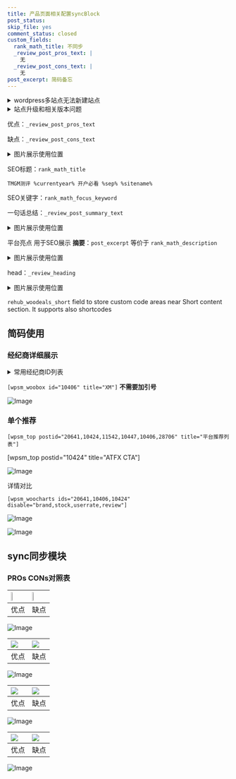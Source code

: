 ```yaml
---
title: 产品页面相关配置syncBlock
post_status: 
skip_file: yes
comment_status: closed
custom_fields:
  rank_math_title: 不同步
  _review_post_pros_text: |
    无
  _review_post_cons_text: |
    无
post_excerpt: 简码备忘
---
```

<details><summary>wordpress多站点无法新建站点</summary>

<li>和报错需要清理cookies一样的原因</li>
<li>wp-config.php里面<code>define( 'SUBDOMAIN_INSTALL', false );//子域名安装</code></li>
<li>新建子站点是用<code>define( 'SUBDOMAIN_INSTALL', true);//子域名安装</code> 完成以后，改成<code>false</code></li>
</details>

<details><summary>站点升级和相关版本问题</summary>

<p>wordpress：5.9.9
woocommerce：7.5.1
出现问题的地方：主题选项里面>><strong>Product layout >>compact style</strong></p>
<p>如何出现没有用过的字段 导致无法保存。先导出配置 然后进行修改，后面再次恢复即可。</p>
<p>出现部分字段无法显示时，需要返回默认布局后，对产品进行保存就好了。</p>
<p></p>
</details>

优点：`_review_post_pros_text`

缺点：`_review_post_cons_text`

<details><summary>图片展示使用位置</summary>

<img src="https://prod-files-secure.s3.us-west-2.amazonaws.com/39ed1227-6d7d-4570-be36-9ccd4a2c4241/f51d3d83-55d4-4bdf-9604-f37ec77ab556/Untitled.png?X-Amz-Algorithm=AWS4-HMAC-SHA256&X-Amz-Content-Sha256=UNSIGNED-PAYLOAD&X-Amz-Credential=ASIAZI2LB4665W5NAE7L%2F20250220%2Fus-west-2%2Fs3%2Faws4_request&X-Amz-Date=20250220T225518Z&X-Amz-Expires=3600&X-Amz-Security-Token=IQoJb3JpZ2luX2VjEJz%2F%2F%2F%2F%2F%2F%2F%2F%2F%2FwEaCXVzLXdlc3QtMiJHMEUCIQCRX2jNSV0y4Go1GA1sCRlxPiPsAclRzUHyBNwuqh1gEgIgb6JXDH36hudG9TjnJ4%2FDsziFuMDx5HKc8iHG%2BUqDrPQqiAQIxf%2F%2F%2F%2F%2F%2F%2F%2F%2F%2FARAAGgw2Mzc0MjMxODM4MDUiDOwOTV14qgpTDSwgYCrcAxPNnfSywXZ26%2B%2B9gNnlxJxgosHdnfNVfu2fXoKxCvN0%2Fs%2Bes%2BhIOh39KZKTPAaE0i6CLJsSHDcTVh8je%2F7mxsS%2F1e4KQKlmnnbU0FikwRxv5Lu%2FwWVALyWt52CDObz%2F1silHNCJBPX3LOwozdJ3Zr%2Buz7uxvbo3cRTf%2FN0QqlWtjtVfuvCDeaFt8oz9gyuH3DRk2cw1%2BVYI4RwfDE7eVi1WUVInX9qS6e77bUq0pkLeT7lO9nqmuWL8USTEGTuZjEgFYyfSj89kTq%2BGdJMBgwZkKTFl82M%2B0mACFAECd2CA3%2BLBtUSTq1bNObJ5dTS%2FJCSOVcMZXUSyJs7ZnlwQp11m5K1Fgu5KSILZ3YCuS25VkZd8KCBj7Bi5c5tVgS1dggmke5XYb8S95PTNbYZxys3Coh0ks9f14kNSkOs6occ%2FWaoNrAVQGI4oWJulMbFTC0tJz%2BO7K3QVWLvwZI05wyp9kOfrjMkCwnquLBRAi5CbaDCJoyK90aQWEQeWnvIsmIcje5utzs0updmUg%2F%2BCygQ2SfsYGhr1St1HKU9DDCYKC7rATgCHRDeDDrk2piqSicRFAjPkbO6mttEXtCf80wGmBXtCqGctMvoUstEvkmyPy8r5cEg%2BsJ5yzlpFMN6L3r0GOqUBuRcMkhiu0q%2FxBI4Nk5fVs0gPM3Lu3MrKtEVZn1lqq4incwJ7WebhoQSAsgEZ96NDnFtPUN8PEzz%2FwauoVL2uxi%2Bqg0NG6UqP8L2ud1%2Fp2gUsiGrZvsVI7zHxTzqmCu3WFtEFLUYD5zvqxlmhGJg3%2BhUFXtS%2BfYuo3M8iK46CFs%2BDPL6lJmhl%2Fp0ZPpmFvNY2sQLsvkfg0bUyBimswNTdC7KQCB%2BZ&X-Amz-Signature=47e2851d3502afb2d068578d8e4f637e215820d17c2a505957efe14c0ca7c55e&X-Amz-SignedHeaders=host&x-id=GetObject" alt="Image">
</details>

SEO标题：`rank_math_title`

`TMGM测评 %currentyear% 开户必看 %sep% %sitename%`

SEO关键字：`rank_math_focus_keyword`

一句话总结：`_review_post_summary_text`

<details><summary>图片展示使用位置</summary>

<img src="https://prod-files-secure.s3.us-west-2.amazonaws.com/39ed1227-6d7d-4570-be36-9ccd4a2c4241/4b96a922-296c-4f4e-8630-d1c870cbce01/Untitled.png?X-Amz-Algorithm=AWS4-HMAC-SHA256&X-Amz-Content-Sha256=UNSIGNED-PAYLOAD&X-Amz-Credential=ASIAZI2LB46635H3F6H2%2F20250220%2Fus-west-2%2Fs3%2Faws4_request&X-Amz-Date=20250220T225518Z&X-Amz-Expires=3600&X-Amz-Security-Token=IQoJb3JpZ2luX2VjEJz%2F%2F%2F%2F%2F%2F%2F%2F%2F%2FwEaCXVzLXdlc3QtMiJIMEYCIQC4cnnU%2BR%2BsLB%2FsjncwQiZ%2FIjh%2B%2Bplo%2FaHTOGGBFkPKVQIhALzhyVpPNGz1zWJh0Crn1n%2FtaEa1NkSM71QJB2RXs156KogECMX%2F%2F%2F%2F%2F%2F%2F%2F%2F%2FwEQABoMNjM3NDIzMTgzODA1Igw9%2FplZFPIm6QV81igq3AO3en%2FjsWYQgzxiSNSQOLfRmm0oDY0m15oB%2FuMAeN190stnJ%2F8c5vsrL3452X5aO8VIDw5%2BidKR8T824%2FYzi1lt7uYZxmoqsuZhVQy3h2mhcuGWmXuCjGwEDPg%2Bt68k0sqEKwrRLfOMPxowNN4Xv8UeiF2WnoagzWzT4FBFO1xxxksLoNOwup0EQ92I0h5N8ShllVTcoq44h7N5IbLuvOfUYKqQB6eAJhBbicL6a5Ia4pWNpDMaDiOpQYu7C5%2BTVhdeuOnjLHNcG7FTWSaBL0VP6y7APgQzdNdlOnFM8r25UtJnkB1IpV8rJvRrb8XecEhmnvX65GEEDkMLjlZvwYOrk3apyYeHKVt3zn3bdYms67IvRdGiQDSKTzVdEesMPcF7FkYcFZXCCFl%2FWfJ8Lx95j0Bd7qKbicVqoNs9PdJWiq1FRZd6YuDDMIEWOvGFrv8HFIxBrEjXqjh2bkqqMldyCtpoL2GkZl3WdE0l7ugWCosktkmS9brLk0630ceDiWkD3PB5k3eVoJlcrz2Hqg35H8ljTCTaR%2BnUUknMjES8CwAwF1oBrq6%2BFhiFQU9KWNsOYaQcRif8A6%2FwMS60Vv%2BZTCbw8Opsn6kvr6lrcBRvpfM0I7iWp8LIl8f2XjC2i969BjqkAXBJXiQ7yzWYozd5kUUh6b3TvT6EEi7cAOUw%2BWN5kSIxVnQqLKXFlJud1bxcQTPjt%2BDD7s7LsjjZDsRgyL1VWQbP0ONvpgSG%2BwE%2FvH0otiyAGNPncqcGyRU8RemD%2Bvq1tUg3SqEJ53fLbjwXNNSYKvf9NrJrzUtyYUH%2BW2AInKp3ldpAs45hlJgF%2BCKF07nOCz3tNC27kpVqAU0ZqNJaZfcyZd4c&X-Amz-Signature=7b8d2acef0e4b84475e00d49d4d332075ba2aa7c417ba623083ffe90f1892269&X-Amz-SignedHeaders=host&x-id=GetObject" alt="Image">
</details>

平台亮点 用于SEO展示 **摘要**：`post_excerpt`  等价于 `rank_math_description`

<details><summary>图片展示使用位置</summary>

<img src="https://prod-files-secure.s3.us-west-2.amazonaws.com/39ed1227-6d7d-4570-be36-9ccd4a2c4241/1ee11f63-b60a-4dfe-a7a7-d58ff23b5d88/Untitled.png?X-Amz-Algorithm=AWS4-HMAC-SHA256&X-Amz-Content-Sha256=UNSIGNED-PAYLOAD&X-Amz-Credential=ASIAZI2LB466S3CQ7WWH%2F20250220%2Fus-west-2%2Fs3%2Faws4_request&X-Amz-Date=20250220T225518Z&X-Amz-Expires=3600&X-Amz-Security-Token=IQoJb3JpZ2luX2VjEJz%2F%2F%2F%2F%2F%2F%2F%2F%2F%2FwEaCXVzLXdlc3QtMiJIMEYCIQDAzI%2F2DZGDKSDyqiuhZyOXgZP2lVuLdqFr28mvG9OcGQIhAJ8C8qQwYk9IlLGa8gNDmCuxNLEALyIq9ZeLP5qpoXp1KogECMX%2F%2F%2F%2F%2F%2F%2F%2F%2F%2FwEQABoMNjM3NDIzMTgzODA1IgxZ85UrZd7iZB0%2FoDUq3APXgtZ9RmPCfQAgOr%2FGSBmzJnqE7Shqs1sXx3fCMT%2BCGcM4YsRWmoZ8%2F7zLOD%2FieBnipABHMxokLbElGiwwzonfikaRyWHqBS7Tatn71Axg%2FPwJiegWLLpapptevsovAU5IgjkjW5WCcFMoTjsoIfAwznOawQ%2BAeinAxPif4O80cSjVcNU2uccvCXNmWXHmAQrXXh3JGOf4MMjMy9xs18cmdPHqZqPwgU%2Bj7%2FHtCBlQRDxNwVCTl5W55N%2BItzBvrQXG6Hxb8tqCSgh7KWvwmNv0jnqKFzPwhcourcIfnhMSSRmgTBFseSzbRpX%2BrAwkfWb5%2FXU0iWEHw19Yn%2BmYJ5I0981bEF%2BOOadzL7JdDNLF2LKyloSjo4dXLcSvLk88qGRcW1ssl9Vestj%2Booq22SVj207DrjM4av45XoAaZAwGWpWw1okCsq%2BmBnOTtmqvPZLsvWu1kde1D7TcIV8gcDhMD6yYVPVtGjVXpEzT9SwG9STCxMXcS%2Buqm5ITdKElPchc4w350PSxb49XeLkg0nKhgfRClYMI6YzBUOmMYorwNOQYdN7PKMLTJE60gIK9R0bm09cxrrRFuz5%2BnjP5PrfIKuj75hZHjKC8OvjUxwpXE2b6X4PsQXiZqzjKkzCni969BjqkAbxKFNKOlVwhNYT4VGnxEsZJgW%2FyvyFEYPdIt30PEtA1PEZ%2FtifpKwvuZGbkA%2FUgtMURK2wjWxOj802p8ODwgZpvi4Q69bfghtaWLUw%2FkMhBK1y7siNAWsrl9dGNWsyybrFQDvTNUp6yVzVOWfMZLd461mqiXI6kAduP2phICSu5qrpMHaGayzTvQC6fe78fOPW3ne7kQB%2BCyQTysiQlCjqK7nah&X-Amz-Signature=dc279130190a1ad0fce3c629be2211859721bfcaf291eb45c146218795d0d51d&X-Amz-SignedHeaders=host&x-id=GetObject" alt="Image">
<img src="https://prod-files-secure.s3.us-west-2.amazonaws.com/39ed1227-6d7d-4570-be36-9ccd4a2c4241/ad4118b5-78d8-4fbe-801e-3b29b5d99c01/Untitled.png?X-Amz-Algorithm=AWS4-HMAC-SHA256&X-Amz-Content-Sha256=UNSIGNED-PAYLOAD&X-Amz-Credential=ASIAZI2LB466S3CQ7WWH%2F20250220%2Fus-west-2%2Fs3%2Faws4_request&X-Amz-Date=20250220T225518Z&X-Amz-Expires=3600&X-Amz-Security-Token=IQoJb3JpZ2luX2VjEJz%2F%2F%2F%2F%2F%2F%2F%2F%2F%2FwEaCXVzLXdlc3QtMiJIMEYCIQDAzI%2F2DZGDKSDyqiuhZyOXgZP2lVuLdqFr28mvG9OcGQIhAJ8C8qQwYk9IlLGa8gNDmCuxNLEALyIq9ZeLP5qpoXp1KogECMX%2F%2F%2F%2F%2F%2F%2F%2F%2F%2FwEQABoMNjM3NDIzMTgzODA1IgxZ85UrZd7iZB0%2FoDUq3APXgtZ9RmPCfQAgOr%2FGSBmzJnqE7Shqs1sXx3fCMT%2BCGcM4YsRWmoZ8%2F7zLOD%2FieBnipABHMxokLbElGiwwzonfikaRyWHqBS7Tatn71Axg%2FPwJiegWLLpapptevsovAU5IgjkjW5WCcFMoTjsoIfAwznOawQ%2BAeinAxPif4O80cSjVcNU2uccvCXNmWXHmAQrXXh3JGOf4MMjMy9xs18cmdPHqZqPwgU%2Bj7%2FHtCBlQRDxNwVCTl5W55N%2BItzBvrQXG6Hxb8tqCSgh7KWvwmNv0jnqKFzPwhcourcIfnhMSSRmgTBFseSzbRpX%2BrAwkfWb5%2FXU0iWEHw19Yn%2BmYJ5I0981bEF%2BOOadzL7JdDNLF2LKyloSjo4dXLcSvLk88qGRcW1ssl9Vestj%2Booq22SVj207DrjM4av45XoAaZAwGWpWw1okCsq%2BmBnOTtmqvPZLsvWu1kde1D7TcIV8gcDhMD6yYVPVtGjVXpEzT9SwG9STCxMXcS%2Buqm5ITdKElPchc4w350PSxb49XeLkg0nKhgfRClYMI6YzBUOmMYorwNOQYdN7PKMLTJE60gIK9R0bm09cxrrRFuz5%2BnjP5PrfIKuj75hZHjKC8OvjUxwpXE2b6X4PsQXiZqzjKkzCni969BjqkAbxKFNKOlVwhNYT4VGnxEsZJgW%2FyvyFEYPdIt30PEtA1PEZ%2FtifpKwvuZGbkA%2FUgtMURK2wjWxOj802p8ODwgZpvi4Q69bfghtaWLUw%2FkMhBK1y7siNAWsrl9dGNWsyybrFQDvTNUp6yVzVOWfMZLd461mqiXI6kAduP2phICSu5qrpMHaGayzTvQC6fe78fOPW3ne7kQB%2BCyQTysiQlCjqK7nah&X-Amz-Signature=83311080bf3ec51d4fa0513291d7f5059fe2f1ec1fe683c33c40ea32d068d59e&X-Amz-SignedHeaders=host&x-id=GetObject" alt="Image">
<img src="https://prod-files-secure.s3.us-west-2.amazonaws.com/39ed1227-6d7d-4570-be36-9ccd4a2c4241/a38cf7c9-a79c-4b64-9e94-13589fe0758b/Untitled.png?X-Amz-Algorithm=AWS4-HMAC-SHA256&X-Amz-Content-Sha256=UNSIGNED-PAYLOAD&X-Amz-Credential=ASIAZI2LB466S3CQ7WWH%2F20250220%2Fus-west-2%2Fs3%2Faws4_request&X-Amz-Date=20250220T225518Z&X-Amz-Expires=3600&X-Amz-Security-Token=IQoJb3JpZ2luX2VjEJz%2F%2F%2F%2F%2F%2F%2F%2F%2F%2FwEaCXVzLXdlc3QtMiJIMEYCIQDAzI%2F2DZGDKSDyqiuhZyOXgZP2lVuLdqFr28mvG9OcGQIhAJ8C8qQwYk9IlLGa8gNDmCuxNLEALyIq9ZeLP5qpoXp1KogECMX%2F%2F%2F%2F%2F%2F%2F%2F%2F%2FwEQABoMNjM3NDIzMTgzODA1IgxZ85UrZd7iZB0%2FoDUq3APXgtZ9RmPCfQAgOr%2FGSBmzJnqE7Shqs1sXx3fCMT%2BCGcM4YsRWmoZ8%2F7zLOD%2FieBnipABHMxokLbElGiwwzonfikaRyWHqBS7Tatn71Axg%2FPwJiegWLLpapptevsovAU5IgjkjW5WCcFMoTjsoIfAwznOawQ%2BAeinAxPif4O80cSjVcNU2uccvCXNmWXHmAQrXXh3JGOf4MMjMy9xs18cmdPHqZqPwgU%2Bj7%2FHtCBlQRDxNwVCTl5W55N%2BItzBvrQXG6Hxb8tqCSgh7KWvwmNv0jnqKFzPwhcourcIfnhMSSRmgTBFseSzbRpX%2BrAwkfWb5%2FXU0iWEHw19Yn%2BmYJ5I0981bEF%2BOOadzL7JdDNLF2LKyloSjo4dXLcSvLk88qGRcW1ssl9Vestj%2Booq22SVj207DrjM4av45XoAaZAwGWpWw1okCsq%2BmBnOTtmqvPZLsvWu1kde1D7TcIV8gcDhMD6yYVPVtGjVXpEzT9SwG9STCxMXcS%2Buqm5ITdKElPchc4w350PSxb49XeLkg0nKhgfRClYMI6YzBUOmMYorwNOQYdN7PKMLTJE60gIK9R0bm09cxrrRFuz5%2BnjP5PrfIKuj75hZHjKC8OvjUxwpXE2b6X4PsQXiZqzjKkzCni969BjqkAbxKFNKOlVwhNYT4VGnxEsZJgW%2FyvyFEYPdIt30PEtA1PEZ%2FtifpKwvuZGbkA%2FUgtMURK2wjWxOj802p8ODwgZpvi4Q69bfghtaWLUw%2FkMhBK1y7siNAWsrl9dGNWsyybrFQDvTNUp6yVzVOWfMZLd461mqiXI6kAduP2phICSu5qrpMHaGayzTvQC6fe78fOPW3ne7kQB%2BCyQTysiQlCjqK7nah&X-Amz-Signature=ffe47bc679e9df8d409b7ff0f05f35e29e2d70c62ae351aac184bdeaa7db766b&X-Amz-SignedHeaders=host&x-id=GetObject" alt="Image">
<img src="https://prod-files-secure.s3.us-west-2.amazonaws.com/39ed1227-6d7d-4570-be36-9ccd4a2c4241/7da6fc1e-d2ac-42ae-8c75-cb5749aa18f6/Untitled.png?X-Amz-Algorithm=AWS4-HMAC-SHA256&X-Amz-Content-Sha256=UNSIGNED-PAYLOAD&X-Amz-Credential=ASIAZI2LB466S3CQ7WWH%2F20250220%2Fus-west-2%2Fs3%2Faws4_request&X-Amz-Date=20250220T225518Z&X-Amz-Expires=3600&X-Amz-Security-Token=IQoJb3JpZ2luX2VjEJz%2F%2F%2F%2F%2F%2F%2F%2F%2F%2FwEaCXVzLXdlc3QtMiJIMEYCIQDAzI%2F2DZGDKSDyqiuhZyOXgZP2lVuLdqFr28mvG9OcGQIhAJ8C8qQwYk9IlLGa8gNDmCuxNLEALyIq9ZeLP5qpoXp1KogECMX%2F%2F%2F%2F%2F%2F%2F%2F%2F%2FwEQABoMNjM3NDIzMTgzODA1IgxZ85UrZd7iZB0%2FoDUq3APXgtZ9RmPCfQAgOr%2FGSBmzJnqE7Shqs1sXx3fCMT%2BCGcM4YsRWmoZ8%2F7zLOD%2FieBnipABHMxokLbElGiwwzonfikaRyWHqBS7Tatn71Axg%2FPwJiegWLLpapptevsovAU5IgjkjW5WCcFMoTjsoIfAwznOawQ%2BAeinAxPif4O80cSjVcNU2uccvCXNmWXHmAQrXXh3JGOf4MMjMy9xs18cmdPHqZqPwgU%2Bj7%2FHtCBlQRDxNwVCTl5W55N%2BItzBvrQXG6Hxb8tqCSgh7KWvwmNv0jnqKFzPwhcourcIfnhMSSRmgTBFseSzbRpX%2BrAwkfWb5%2FXU0iWEHw19Yn%2BmYJ5I0981bEF%2BOOadzL7JdDNLF2LKyloSjo4dXLcSvLk88qGRcW1ssl9Vestj%2Booq22SVj207DrjM4av45XoAaZAwGWpWw1okCsq%2BmBnOTtmqvPZLsvWu1kde1D7TcIV8gcDhMD6yYVPVtGjVXpEzT9SwG9STCxMXcS%2Buqm5ITdKElPchc4w350PSxb49XeLkg0nKhgfRClYMI6YzBUOmMYorwNOQYdN7PKMLTJE60gIK9R0bm09cxrrRFuz5%2BnjP5PrfIKuj75hZHjKC8OvjUxwpXE2b6X4PsQXiZqzjKkzCni969BjqkAbxKFNKOlVwhNYT4VGnxEsZJgW%2FyvyFEYPdIt30PEtA1PEZ%2FtifpKwvuZGbkA%2FUgtMURK2wjWxOj802p8ODwgZpvi4Q69bfghtaWLUw%2FkMhBK1y7siNAWsrl9dGNWsyybrFQDvTNUp6yVzVOWfMZLd461mqiXI6kAduP2phICSu5qrpMHaGayzTvQC6fe78fOPW3ne7kQB%2BCyQTysiQlCjqK7nah&X-Amz-Signature=9f62955989b1447e595dc60c983c846c8bbdeff91841ef44fe499ec8209e9167&X-Amz-SignedHeaders=host&x-id=GetObject" alt="Image">
<img src="https://prod-files-secure.s3.us-west-2.amazonaws.com/39ed1227-6d7d-4570-be36-9ccd4a2c4241/7e97f40a-eaee-47f5-b2f9-475f96808fa7/Untitled.png?X-Amz-Algorithm=AWS4-HMAC-SHA256&X-Amz-Content-Sha256=UNSIGNED-PAYLOAD&X-Amz-Credential=ASIAZI2LB466S3CQ7WWH%2F20250220%2Fus-west-2%2Fs3%2Faws4_request&X-Amz-Date=20250220T225518Z&X-Amz-Expires=3600&X-Amz-Security-Token=IQoJb3JpZ2luX2VjEJz%2F%2F%2F%2F%2F%2F%2F%2F%2F%2FwEaCXVzLXdlc3QtMiJIMEYCIQDAzI%2F2DZGDKSDyqiuhZyOXgZP2lVuLdqFr28mvG9OcGQIhAJ8C8qQwYk9IlLGa8gNDmCuxNLEALyIq9ZeLP5qpoXp1KogECMX%2F%2F%2F%2F%2F%2F%2F%2F%2F%2FwEQABoMNjM3NDIzMTgzODA1IgxZ85UrZd7iZB0%2FoDUq3APXgtZ9RmPCfQAgOr%2FGSBmzJnqE7Shqs1sXx3fCMT%2BCGcM4YsRWmoZ8%2F7zLOD%2FieBnipABHMxokLbElGiwwzonfikaRyWHqBS7Tatn71Axg%2FPwJiegWLLpapptevsovAU5IgjkjW5WCcFMoTjsoIfAwznOawQ%2BAeinAxPif4O80cSjVcNU2uccvCXNmWXHmAQrXXh3JGOf4MMjMy9xs18cmdPHqZqPwgU%2Bj7%2FHtCBlQRDxNwVCTl5W55N%2BItzBvrQXG6Hxb8tqCSgh7KWvwmNv0jnqKFzPwhcourcIfnhMSSRmgTBFseSzbRpX%2BrAwkfWb5%2FXU0iWEHw19Yn%2BmYJ5I0981bEF%2BOOadzL7JdDNLF2LKyloSjo4dXLcSvLk88qGRcW1ssl9Vestj%2Booq22SVj207DrjM4av45XoAaZAwGWpWw1okCsq%2BmBnOTtmqvPZLsvWu1kde1D7TcIV8gcDhMD6yYVPVtGjVXpEzT9SwG9STCxMXcS%2Buqm5ITdKElPchc4w350PSxb49XeLkg0nKhgfRClYMI6YzBUOmMYorwNOQYdN7PKMLTJE60gIK9R0bm09cxrrRFuz5%2BnjP5PrfIKuj75hZHjKC8OvjUxwpXE2b6X4PsQXiZqzjKkzCni969BjqkAbxKFNKOlVwhNYT4VGnxEsZJgW%2FyvyFEYPdIt30PEtA1PEZ%2FtifpKwvuZGbkA%2FUgtMURK2wjWxOj802p8ODwgZpvi4Q69bfghtaWLUw%2FkMhBK1y7siNAWsrl9dGNWsyybrFQDvTNUp6yVzVOWfMZLd461mqiXI6kAduP2phICSu5qrpMHaGayzTvQC6fe78fOPW3ne7kQB%2BCyQTysiQlCjqK7nah&X-Amz-Signature=bf0ca1eedba75f74afbc4145c9748bec2828599a3f8646336d7107fc99396b66&X-Amz-SignedHeaders=host&x-id=GetObject" alt="Image">
</details>

head：`_review_heading`

<details><summary>图片展示使用位置</summary>

<img src="https://prod-files-secure.s3.us-west-2.amazonaws.com/39ed1227-6d7d-4570-be36-9ccd4a2c4241/3a4650ad-9887-415c-889a-edd51fa54f27/Untitled.png?X-Amz-Algorithm=AWS4-HMAC-SHA256&X-Amz-Content-Sha256=UNSIGNED-PAYLOAD&X-Amz-Credential=ASIAZI2LB466T2Z6OY46%2F20250220%2Fus-west-2%2Fs3%2Faws4_request&X-Amz-Date=20250220T225519Z&X-Amz-Expires=3600&X-Amz-Security-Token=IQoJb3JpZ2luX2VjEJz%2F%2F%2F%2F%2F%2F%2F%2F%2F%2FwEaCXVzLXdlc3QtMiJIMEYCIQCFQdD51MXXCg1xPMRhWXTMJICRGOVE8deskX%2FGsh%2F%2BtgIhAOrYDskel2yKAAsEmGFKrN%2FStTuoWXo7v5IfOgkhUrzBKogECMX%2F%2F%2F%2F%2F%2F%2F%2F%2F%2FwEQABoMNjM3NDIzMTgzODA1IgzOD9UTXQ7bgTeafAIq3ANSle1yJvumpcgLTLr1Dz%2FcqSR%2BUFpVqYXZQAYfrOeAt845JeFSTvzkfdJCqqB%2BCHqzWeuFmPIHCZHWqb5AiWgHflFTTKTwUd8egNC6rXdOGo%2BsV%2BVflca2ZMi7nc0RM0YUpdk5GwqPEpzBB%2FulGkCchjH2IVbD4F4mfosxNN2b5i%2BGIa90HOwH7Ic2Z5m%2FbwXyYyphrmlCgxglB1k%2BI9QxmdtNTa1alio5esgm21IZNkheJHFss77UxUKJcDXLh3W%2Fn0Q3o2Gh5kGzt6UjmqLcNDhz3qkw%2BkS3u1%2Bw2Jl8ligWXp0syx7DfFEZu0oUzLyZw%2Bn4K0UBz9GZbJFPjwESP7xjSIwwVo6jIX%2Bc7KxoCOkDDd0LiHGgs3Bi6lWAvEcHhuz8axK%2BFJ1rZluL%2F4sLygjnfrnTHIxaCsBO5ygGBDYpf%2FnMdV0C1oDBZxj4L9q1XrpSkGu0d5a8nW5xYBjbnOP7EHGGjznKubd3In%2F%2BXlDqW%2Fzw1MN10WtUrFBWZBo%2F%2FH%2BIY3ARkrqYgtowVQaVUjGLB%2FwjTUQNa3EGuxWnb2tomu4FIaZnx3VHlQ1BYsFolrOqn5UcovX13NiBG51%2B1CHc8vhzEGhzkrcnm%2FcV7ikazE8XVYg%2FFwQuVTD1jN69BjqkAexVUST7iw1EnxzskS%2FS2mBpcMtxyrFz899I3b0TeqUVCanbGwNFs3%2Ft0AP%2FVjpm1wgeNHaJnqX5fjO1DURLaV17aKSXgWlp1oi4iMTNgjBDpGRo%2BqFC9ky2eOWAQY6SfDtrqtPM5G0BxdMzYKA7Rc4tYgxyK7wymJa5nW2Azn%2BJdf953Upafmqa51k80GqShxbBuvwDXrbf%2FheXgBio0AcUmzzr&X-Amz-Signature=8f0298360adc69cffd818d428b4724756a622ebd4f0b883bf2dc58b0d39c2955&X-Amz-SignedHeaders=host&x-id=GetObject" alt="Image">
</details>

`rehub_woodeals_short`	field to store custom code areas near Short content section. It supports also shortcodes



## 简码使用

### 经纪商详细展示

<details><summary>常用经纪商ID列表</summary>

<pre><code class="php">嘉盛 ===> 20641  [wpsm_woobox id="20641" title="嘉盛"]
易信easymarkets ===> 11542  [wpsm_woobox id="11542" title="易信easymarkets"]
ATFX外汇 ===> 10424  [wpsm_woobox id="10424" title="ATFX"]
XM ===> 10406  [wpsm_woobox id="10406" title="XM"]
TMGM ===> 29622  [wpsm_woobox id="29622" title="TMGM"]
HYCM ===> 10447  [wpsm_woobox id="10447" title="HYCM"]
fpmarkets澳福外汇 ===> 20639  [wpsm_woobox id="20639" title="fpmarkets澳福外汇"]</code></pre>
</details>

`[wpsm_woobox id="10406" title="XM"]` **不需要加引号**

![Image](https://prod-files-secure.s3.us-west-2.amazonaws.com/39ed1227-6d7d-4570-be36-9ccd4a2c4241/4f898f9d-0fa7-4e43-acd3-ac6bc7be575a/Untitled.png?X-Amz-Algorithm=AWS4-HMAC-SHA256&X-Amz-Content-Sha256=UNSIGNED-PAYLOAD&X-Amz-Credential=ASIAZI2LB466WQLJG2VM%2F20250220%2Fus-west-2%2Fs3%2Faws4_request&X-Amz-Date=20250220T225516Z&X-Amz-Expires=3600&X-Amz-Security-Token=IQoJb3JpZ2luX2VjEJz%2F%2F%2F%2F%2F%2F%2F%2F%2F%2FwEaCXVzLXdlc3QtMiJIMEYCIQC0lDB9UeAeqYoKhQ87TyTcMWEjAShGpJ9OucY%2FAk1n%2BgIhAN9tdP4EYX7ehwTAgreemzcm5LH0w%2FgoyME%2BEFBjw8SIKogECMX%2F%2F%2F%2F%2F%2F%2F%2F%2F%2FwEQABoMNjM3NDIzMTgzODA1Igy%2FTzqw%2FgfWIMr2lawq3AMJo7fiJh0ZqT551kvFeozdXCq8sBsqkXt60cZkEyKG7QUYY9wsJ%2F3yiWJkFPJYyuLeJaKwXQlReEQQJgOmKprm%2FNcsfhEiNtjpcdhSoLpalZZkcMrbInVgb%2FNSzGg2Pl%2B2Xm8zjODC0xkvHFF9hYXSYNM1fTSz%2FnC1MtU%2FifhVQOLAjcCyY%2F1NcNTLxT4Jvkru2xbY1mTQmWin8S6Eu%2BItb3WBzpzZjd5nlV0LFxzqF32a%2B1Y6DDlZUEtpxyTMDyhcdKTbGLUkPWHM3C4wVm%2FQlBMhp%2B7s6A1jHqKM0owV64pAn93M2IQgrU%2BSrR%2Bba0gewOF6dlWBYMlZpETS5ACaiDttwROXVKOBJE6jmL43jS4jlYLq2MB7xhJ5prkTMi4%2BhHfnGRD9obNYHP6WEAphzFM2RsPn69dd31t4QWkLeBPjWRyjgXsQrWYLVKTfhFF91NAqbh9DCoVOpJrmdVIXZSRv2q2dS%2BfNJnx5dtPTzKUercmEteD6jeJ52Nzvm3Kiv7WJcsPN4aZ5%2B7yt6oPiTyF2N6nkdIxB4xcCBWz4u8bwuSA0QsiiGxTBHo1SlqyHsKv%2FpoBNwcSUw%2BjJOFY%2Fq8PXc7uKBW3kJLsLYIOC%2BGGHoBFlpk3%2FJoIRujDWi969BjqkATPYktP%2Fgdwfn7T3jjDAzP8fXPv9RJ%2BZmWaqewCSNWCrNAOnOCraWfJdbg3IvtoQRu6xsj81YWZY3oQ6tejL%2BIAEKwRjUMDyCxS1vj7tAA%2FKuBgF9BNSpTBpq2CqzMU3QzU8eugAIPEPB7OTzztdxDj0qvIRd%2Fp3gzl4GlDUN5mHtYmUvb1TXjEv60ZWHfNccjewiuzJToFI7cxr56IYsWrwcmea&X-Amz-Signature=683c90bbbcb217f3d4efada82f3c2400c3e6d456d252f1cf489083de52e3fbd9&X-Amz-SignedHeaders=host&x-id=GetObject)

### 单个推荐
`[wpsm_top postid="20641,10424,11542,10447,10406,28706" title="平台推荐列表"]`

[wpsm_top postid="10424" title="ATFX CTA"]

![Image](https://prod-files-secure.s3.us-west-2.amazonaws.com/39ed1227-6d7d-4570-be36-9ccd4a2c4241/5ac620dc-51a8-48b6-b55d-91f47299193c/Untitled.png?X-Amz-Algorithm=AWS4-HMAC-SHA256&X-Amz-Content-Sha256=UNSIGNED-PAYLOAD&X-Amz-Credential=ASIAZI2LB466WQLJG2VM%2F20250220%2Fus-west-2%2Fs3%2Faws4_request&X-Amz-Date=20250220T225516Z&X-Amz-Expires=3600&X-Amz-Security-Token=IQoJb3JpZ2luX2VjEJz%2F%2F%2F%2F%2F%2F%2F%2F%2F%2FwEaCXVzLXdlc3QtMiJIMEYCIQC0lDB9UeAeqYoKhQ87TyTcMWEjAShGpJ9OucY%2FAk1n%2BgIhAN9tdP4EYX7ehwTAgreemzcm5LH0w%2FgoyME%2BEFBjw8SIKogECMX%2F%2F%2F%2F%2F%2F%2F%2F%2F%2FwEQABoMNjM3NDIzMTgzODA1Igy%2FTzqw%2FgfWIMr2lawq3AMJo7fiJh0ZqT551kvFeozdXCq8sBsqkXt60cZkEyKG7QUYY9wsJ%2F3yiWJkFPJYyuLeJaKwXQlReEQQJgOmKprm%2FNcsfhEiNtjpcdhSoLpalZZkcMrbInVgb%2FNSzGg2Pl%2B2Xm8zjODC0xkvHFF9hYXSYNM1fTSz%2FnC1MtU%2FifhVQOLAjcCyY%2F1NcNTLxT4Jvkru2xbY1mTQmWin8S6Eu%2BItb3WBzpzZjd5nlV0LFxzqF32a%2B1Y6DDlZUEtpxyTMDyhcdKTbGLUkPWHM3C4wVm%2FQlBMhp%2B7s6A1jHqKM0owV64pAn93M2IQgrU%2BSrR%2Bba0gewOF6dlWBYMlZpETS5ACaiDttwROXVKOBJE6jmL43jS4jlYLq2MB7xhJ5prkTMi4%2BhHfnGRD9obNYHP6WEAphzFM2RsPn69dd31t4QWkLeBPjWRyjgXsQrWYLVKTfhFF91NAqbh9DCoVOpJrmdVIXZSRv2q2dS%2BfNJnx5dtPTzKUercmEteD6jeJ52Nzvm3Kiv7WJcsPN4aZ5%2B7yt6oPiTyF2N6nkdIxB4xcCBWz4u8bwuSA0QsiiGxTBHo1SlqyHsKv%2FpoBNwcSUw%2BjJOFY%2Fq8PXc7uKBW3kJLsLYIOC%2BGGHoBFlpk3%2FJoIRujDWi969BjqkATPYktP%2Fgdwfn7T3jjDAzP8fXPv9RJ%2BZmWaqewCSNWCrNAOnOCraWfJdbg3IvtoQRu6xsj81YWZY3oQ6tejL%2BIAEKwRjUMDyCxS1vj7tAA%2FKuBgF9BNSpTBpq2CqzMU3QzU8eugAIPEPB7OTzztdxDj0qvIRd%2Fp3gzl4GlDUN5mHtYmUvb1TXjEv60ZWHfNccjewiuzJToFI7cxr56IYsWrwcmea&X-Amz-Signature=bdd37138cf4e76ac1a899c0a87552fd820b6eeb2596bb4356a5ca2a2b3538eaa&X-Amz-SignedHeaders=host&x-id=GetObject)

详情对比

`[wpsm_woocharts ids="20641,10406,10424" disable="brand,stock,userrate,review"]`

![Image](https://prod-files-secure.s3.us-west-2.amazonaws.com/39ed1227-6d7d-4570-be36-9ccd4a2c4241/bf3ba45f-b9f3-4295-8aef-b4a495fd25f4/Untitled.png?X-Amz-Algorithm=AWS4-HMAC-SHA256&X-Amz-Content-Sha256=UNSIGNED-PAYLOAD&X-Amz-Credential=ASIAZI2LB466WQLJG2VM%2F20250220%2Fus-west-2%2Fs3%2Faws4_request&X-Amz-Date=20250220T225516Z&X-Amz-Expires=3600&X-Amz-Security-Token=IQoJb3JpZ2luX2VjEJz%2F%2F%2F%2F%2F%2F%2F%2F%2F%2FwEaCXVzLXdlc3QtMiJIMEYCIQC0lDB9UeAeqYoKhQ87TyTcMWEjAShGpJ9OucY%2FAk1n%2BgIhAN9tdP4EYX7ehwTAgreemzcm5LH0w%2FgoyME%2BEFBjw8SIKogECMX%2F%2F%2F%2F%2F%2F%2F%2F%2F%2FwEQABoMNjM3NDIzMTgzODA1Igy%2FTzqw%2FgfWIMr2lawq3AMJo7fiJh0ZqT551kvFeozdXCq8sBsqkXt60cZkEyKG7QUYY9wsJ%2F3yiWJkFPJYyuLeJaKwXQlReEQQJgOmKprm%2FNcsfhEiNtjpcdhSoLpalZZkcMrbInVgb%2FNSzGg2Pl%2B2Xm8zjODC0xkvHFF9hYXSYNM1fTSz%2FnC1MtU%2FifhVQOLAjcCyY%2F1NcNTLxT4Jvkru2xbY1mTQmWin8S6Eu%2BItb3WBzpzZjd5nlV0LFxzqF32a%2B1Y6DDlZUEtpxyTMDyhcdKTbGLUkPWHM3C4wVm%2FQlBMhp%2B7s6A1jHqKM0owV64pAn93M2IQgrU%2BSrR%2Bba0gewOF6dlWBYMlZpETS5ACaiDttwROXVKOBJE6jmL43jS4jlYLq2MB7xhJ5prkTMi4%2BhHfnGRD9obNYHP6WEAphzFM2RsPn69dd31t4QWkLeBPjWRyjgXsQrWYLVKTfhFF91NAqbh9DCoVOpJrmdVIXZSRv2q2dS%2BfNJnx5dtPTzKUercmEteD6jeJ52Nzvm3Kiv7WJcsPN4aZ5%2B7yt6oPiTyF2N6nkdIxB4xcCBWz4u8bwuSA0QsiiGxTBHo1SlqyHsKv%2FpoBNwcSUw%2BjJOFY%2Fq8PXc7uKBW3kJLsLYIOC%2BGGHoBFlpk3%2FJoIRujDWi969BjqkATPYktP%2Fgdwfn7T3jjDAzP8fXPv9RJ%2BZmWaqewCSNWCrNAOnOCraWfJdbg3IvtoQRu6xsj81YWZY3oQ6tejL%2BIAEKwRjUMDyCxS1vj7tAA%2FKuBgF9BNSpTBpq2CqzMU3QzU8eugAIPEPB7OTzztdxDj0qvIRd%2Fp3gzl4GlDUN5mHtYmUvb1TXjEv60ZWHfNccjewiuzJToFI7cxr56IYsWrwcmea&X-Amz-Signature=78fad72d8921a699676391f7125a16c5d59051ab17418f2e967b7281a12609fd&X-Amz-SignedHeaders=host&x-id=GetObject)

![Image](https://prod-files-secure.s3.us-west-2.amazonaws.com/39ed1227-6d7d-4570-be36-9ccd4a2c4241/30bc56ef-f383-4b48-9768-2ebc9e436ec0/Untitled.png?X-Amz-Algorithm=AWS4-HMAC-SHA256&X-Amz-Content-Sha256=UNSIGNED-PAYLOAD&X-Amz-Credential=ASIAZI2LB466WQLJG2VM%2F20250220%2Fus-west-2%2Fs3%2Faws4_request&X-Amz-Date=20250220T225516Z&X-Amz-Expires=3600&X-Amz-Security-Token=IQoJb3JpZ2luX2VjEJz%2F%2F%2F%2F%2F%2F%2F%2F%2F%2FwEaCXVzLXdlc3QtMiJIMEYCIQC0lDB9UeAeqYoKhQ87TyTcMWEjAShGpJ9OucY%2FAk1n%2BgIhAN9tdP4EYX7ehwTAgreemzcm5LH0w%2FgoyME%2BEFBjw8SIKogECMX%2F%2F%2F%2F%2F%2F%2F%2F%2F%2FwEQABoMNjM3NDIzMTgzODA1Igy%2FTzqw%2FgfWIMr2lawq3AMJo7fiJh0ZqT551kvFeozdXCq8sBsqkXt60cZkEyKG7QUYY9wsJ%2F3yiWJkFPJYyuLeJaKwXQlReEQQJgOmKprm%2FNcsfhEiNtjpcdhSoLpalZZkcMrbInVgb%2FNSzGg2Pl%2B2Xm8zjODC0xkvHFF9hYXSYNM1fTSz%2FnC1MtU%2FifhVQOLAjcCyY%2F1NcNTLxT4Jvkru2xbY1mTQmWin8S6Eu%2BItb3WBzpzZjd5nlV0LFxzqF32a%2B1Y6DDlZUEtpxyTMDyhcdKTbGLUkPWHM3C4wVm%2FQlBMhp%2B7s6A1jHqKM0owV64pAn93M2IQgrU%2BSrR%2Bba0gewOF6dlWBYMlZpETS5ACaiDttwROXVKOBJE6jmL43jS4jlYLq2MB7xhJ5prkTMi4%2BhHfnGRD9obNYHP6WEAphzFM2RsPn69dd31t4QWkLeBPjWRyjgXsQrWYLVKTfhFF91NAqbh9DCoVOpJrmdVIXZSRv2q2dS%2BfNJnx5dtPTzKUercmEteD6jeJ52Nzvm3Kiv7WJcsPN4aZ5%2B7yt6oPiTyF2N6nkdIxB4xcCBWz4u8bwuSA0QsiiGxTBHo1SlqyHsKv%2FpoBNwcSUw%2BjJOFY%2Fq8PXc7uKBW3kJLsLYIOC%2BGGHoBFlpk3%2FJoIRujDWi969BjqkATPYktP%2Fgdwfn7T3jjDAzP8fXPv9RJ%2BZmWaqewCSNWCrNAOnOCraWfJdbg3IvtoQRu6xsj81YWZY3oQ6tejL%2BIAEKwRjUMDyCxS1vj7tAA%2FKuBgF9BNSpTBpq2CqzMU3QzU8eugAIPEPB7OTzztdxDj0qvIRd%2Fp3gzl4GlDUN5mHtYmUvb1TXjEv60ZWHfNccjewiuzJToFI7cxr56IYsWrwcmea&X-Amz-Signature=e7e03cbbdf3939d76efdd83ef8b3fed19ee073648afb42a33ef3b5bb2d0b0dee&X-Amz-SignedHeaders=host&x-id=GetObject)

## sync同步模块

### PROs CONs对照表

| <img src="https://cdn.ifttt.fun/gh/jarlin8/OSS@main/icons/customize/pros.svg" height="auto" width="37.3%"> | <img src="https://cdn.ifttt.fun/gh/jarlin8/OSS@main/icons/customize/cons.svg" height="auto" width="28.8%"> |
| :--- | :--- |
| 优点 | 缺点 |

![Image](https://prod-files-secure.s3.us-west-2.amazonaws.com/39ed1227-6d7d-4570-be36-9ccd4a2c4241/8742b755-dfb5-4004-9a5f-d6e561664bd8/Untitled.png?X-Amz-Algorithm=AWS4-HMAC-SHA256&X-Amz-Content-Sha256=UNSIGNED-PAYLOAD&X-Amz-Credential=ASIAZI2LB466WQLJG2VM%2F20250220%2Fus-west-2%2Fs3%2Faws4_request&X-Amz-Date=20250220T225516Z&X-Amz-Expires=3600&X-Amz-Security-Token=IQoJb3JpZ2luX2VjEJz%2F%2F%2F%2F%2F%2F%2F%2F%2F%2FwEaCXVzLXdlc3QtMiJIMEYCIQC0lDB9UeAeqYoKhQ87TyTcMWEjAShGpJ9OucY%2FAk1n%2BgIhAN9tdP4EYX7ehwTAgreemzcm5LH0w%2FgoyME%2BEFBjw8SIKogECMX%2F%2F%2F%2F%2F%2F%2F%2F%2F%2FwEQABoMNjM3NDIzMTgzODA1Igy%2FTzqw%2FgfWIMr2lawq3AMJo7fiJh0ZqT551kvFeozdXCq8sBsqkXt60cZkEyKG7QUYY9wsJ%2F3yiWJkFPJYyuLeJaKwXQlReEQQJgOmKprm%2FNcsfhEiNtjpcdhSoLpalZZkcMrbInVgb%2FNSzGg2Pl%2B2Xm8zjODC0xkvHFF9hYXSYNM1fTSz%2FnC1MtU%2FifhVQOLAjcCyY%2F1NcNTLxT4Jvkru2xbY1mTQmWin8S6Eu%2BItb3WBzpzZjd5nlV0LFxzqF32a%2B1Y6DDlZUEtpxyTMDyhcdKTbGLUkPWHM3C4wVm%2FQlBMhp%2B7s6A1jHqKM0owV64pAn93M2IQgrU%2BSrR%2Bba0gewOF6dlWBYMlZpETS5ACaiDttwROXVKOBJE6jmL43jS4jlYLq2MB7xhJ5prkTMi4%2BhHfnGRD9obNYHP6WEAphzFM2RsPn69dd31t4QWkLeBPjWRyjgXsQrWYLVKTfhFF91NAqbh9DCoVOpJrmdVIXZSRv2q2dS%2BfNJnx5dtPTzKUercmEteD6jeJ52Nzvm3Kiv7WJcsPN4aZ5%2B7yt6oPiTyF2N6nkdIxB4xcCBWz4u8bwuSA0QsiiGxTBHo1SlqyHsKv%2FpoBNwcSUw%2BjJOFY%2Fq8PXc7uKBW3kJLsLYIOC%2BGGHoBFlpk3%2FJoIRujDWi969BjqkATPYktP%2Fgdwfn7T3jjDAzP8fXPv9RJ%2BZmWaqewCSNWCrNAOnOCraWfJdbg3IvtoQRu6xsj81YWZY3oQ6tejL%2BIAEKwRjUMDyCxS1vj7tAA%2FKuBgF9BNSpTBpq2CqzMU3QzU8eugAIPEPB7OTzztdxDj0qvIRd%2Fp3gzl4GlDUN5mHtYmUvb1TXjEv60ZWHfNccjewiuzJToFI7cxr56IYsWrwcmea&X-Amz-Signature=3aa7f2b7ebd001d926356691dbcd697f6072ffadb6b297e688eb3806a9e1fce4&X-Amz-SignedHeaders=host&x-id=GetObject)

| <img src="https://cdn.ifttt.fun/gh/jarlin8/OSS@main/icons/customize/pros1.svg" height="auto"> | <img src="https://cdn.ifttt.fun/gh/jarlin8/OSS@main/icons/customize/cons1.svg" height="auto"> |
| :--- | :--- |
| 优点 | 缺点 |

![Image](https://prod-files-secure.s3.us-west-2.amazonaws.com/39ed1227-6d7d-4570-be36-9ccd4a2c4241/806358f8-c9c4-4e17-bb35-c6c76a5397a5/Untitled.png?X-Amz-Algorithm=AWS4-HMAC-SHA256&X-Amz-Content-Sha256=UNSIGNED-PAYLOAD&X-Amz-Credential=ASIAZI2LB466WQLJG2VM%2F20250220%2Fus-west-2%2Fs3%2Faws4_request&X-Amz-Date=20250220T225516Z&X-Amz-Expires=3600&X-Amz-Security-Token=IQoJb3JpZ2luX2VjEJz%2F%2F%2F%2F%2F%2F%2F%2F%2F%2FwEaCXVzLXdlc3QtMiJIMEYCIQC0lDB9UeAeqYoKhQ87TyTcMWEjAShGpJ9OucY%2FAk1n%2BgIhAN9tdP4EYX7ehwTAgreemzcm5LH0w%2FgoyME%2BEFBjw8SIKogECMX%2F%2F%2F%2F%2F%2F%2F%2F%2F%2FwEQABoMNjM3NDIzMTgzODA1Igy%2FTzqw%2FgfWIMr2lawq3AMJo7fiJh0ZqT551kvFeozdXCq8sBsqkXt60cZkEyKG7QUYY9wsJ%2F3yiWJkFPJYyuLeJaKwXQlReEQQJgOmKprm%2FNcsfhEiNtjpcdhSoLpalZZkcMrbInVgb%2FNSzGg2Pl%2B2Xm8zjODC0xkvHFF9hYXSYNM1fTSz%2FnC1MtU%2FifhVQOLAjcCyY%2F1NcNTLxT4Jvkru2xbY1mTQmWin8S6Eu%2BItb3WBzpzZjd5nlV0LFxzqF32a%2B1Y6DDlZUEtpxyTMDyhcdKTbGLUkPWHM3C4wVm%2FQlBMhp%2B7s6A1jHqKM0owV64pAn93M2IQgrU%2BSrR%2Bba0gewOF6dlWBYMlZpETS5ACaiDttwROXVKOBJE6jmL43jS4jlYLq2MB7xhJ5prkTMi4%2BhHfnGRD9obNYHP6WEAphzFM2RsPn69dd31t4QWkLeBPjWRyjgXsQrWYLVKTfhFF91NAqbh9DCoVOpJrmdVIXZSRv2q2dS%2BfNJnx5dtPTzKUercmEteD6jeJ52Nzvm3Kiv7WJcsPN4aZ5%2B7yt6oPiTyF2N6nkdIxB4xcCBWz4u8bwuSA0QsiiGxTBHo1SlqyHsKv%2FpoBNwcSUw%2BjJOFY%2Fq8PXc7uKBW3kJLsLYIOC%2BGGHoBFlpk3%2FJoIRujDWi969BjqkATPYktP%2Fgdwfn7T3jjDAzP8fXPv9RJ%2BZmWaqewCSNWCrNAOnOCraWfJdbg3IvtoQRu6xsj81YWZY3oQ6tejL%2BIAEKwRjUMDyCxS1vj7tAA%2FKuBgF9BNSpTBpq2CqzMU3QzU8eugAIPEPB7OTzztdxDj0qvIRd%2Fp3gzl4GlDUN5mHtYmUvb1TXjEv60ZWHfNccjewiuzJToFI7cxr56IYsWrwcmea&X-Amz-Signature=e49198e107a40b29fab2b0be7c9e15f1f966f0b06008caf316db838961934dfa&X-Amz-SignedHeaders=host&x-id=GetObject)

| <img src="https://cdn.ifttt.fun/gh/jarlin8/OSS@main/icons/customize/pros2.svg" height="auto"> | <img src="https://cdn.ifttt.fun/gh/jarlin8/OSS@main/icons/customize/cons2.svg" height="auto"> |
| :--- | :--- |
| 优点 | 缺点 |

![Image](https://prod-files-secure.s3.us-west-2.amazonaws.com/39ed1227-6d7d-4570-be36-9ccd4a2c4241/a9245ec9-70dd-4005-b534-0d54315fc5f3/Untitled.png?X-Amz-Algorithm=AWS4-HMAC-SHA256&X-Amz-Content-Sha256=UNSIGNED-PAYLOAD&X-Amz-Credential=ASIAZI2LB466WQLJG2VM%2F20250220%2Fus-west-2%2Fs3%2Faws4_request&X-Amz-Date=20250220T225516Z&X-Amz-Expires=3600&X-Amz-Security-Token=IQoJb3JpZ2luX2VjEJz%2F%2F%2F%2F%2F%2F%2F%2F%2F%2FwEaCXVzLXdlc3QtMiJIMEYCIQC0lDB9UeAeqYoKhQ87TyTcMWEjAShGpJ9OucY%2FAk1n%2BgIhAN9tdP4EYX7ehwTAgreemzcm5LH0w%2FgoyME%2BEFBjw8SIKogECMX%2F%2F%2F%2F%2F%2F%2F%2F%2F%2FwEQABoMNjM3NDIzMTgzODA1Igy%2FTzqw%2FgfWIMr2lawq3AMJo7fiJh0ZqT551kvFeozdXCq8sBsqkXt60cZkEyKG7QUYY9wsJ%2F3yiWJkFPJYyuLeJaKwXQlReEQQJgOmKprm%2FNcsfhEiNtjpcdhSoLpalZZkcMrbInVgb%2FNSzGg2Pl%2B2Xm8zjODC0xkvHFF9hYXSYNM1fTSz%2FnC1MtU%2FifhVQOLAjcCyY%2F1NcNTLxT4Jvkru2xbY1mTQmWin8S6Eu%2BItb3WBzpzZjd5nlV0LFxzqF32a%2B1Y6DDlZUEtpxyTMDyhcdKTbGLUkPWHM3C4wVm%2FQlBMhp%2B7s6A1jHqKM0owV64pAn93M2IQgrU%2BSrR%2Bba0gewOF6dlWBYMlZpETS5ACaiDttwROXVKOBJE6jmL43jS4jlYLq2MB7xhJ5prkTMi4%2BhHfnGRD9obNYHP6WEAphzFM2RsPn69dd31t4QWkLeBPjWRyjgXsQrWYLVKTfhFF91NAqbh9DCoVOpJrmdVIXZSRv2q2dS%2BfNJnx5dtPTzKUercmEteD6jeJ52Nzvm3Kiv7WJcsPN4aZ5%2B7yt6oPiTyF2N6nkdIxB4xcCBWz4u8bwuSA0QsiiGxTBHo1SlqyHsKv%2FpoBNwcSUw%2BjJOFY%2Fq8PXc7uKBW3kJLsLYIOC%2BGGHoBFlpk3%2FJoIRujDWi969BjqkATPYktP%2Fgdwfn7T3jjDAzP8fXPv9RJ%2BZmWaqewCSNWCrNAOnOCraWfJdbg3IvtoQRu6xsj81YWZY3oQ6tejL%2BIAEKwRjUMDyCxS1vj7tAA%2FKuBgF9BNSpTBpq2CqzMU3QzU8eugAIPEPB7OTzztdxDj0qvIRd%2Fp3gzl4GlDUN5mHtYmUvb1TXjEv60ZWHfNccjewiuzJToFI7cxr56IYsWrwcmea&X-Amz-Signature=15008765dff2a91f68b15e56f8b7a4f5071928d2a961d5d2d669c23dbde492ad&X-Amz-SignedHeaders=host&x-id=GetObject)

| <img src="https://cdn.ifttt.fun/gh/jarlin8/OSS@main/icons/customize/pros3.svg" height="auto"> | <img src="https://cdn.ifttt.fun/gh/jarlin8/OSS@main/icons/customize/cons3.svg" height="auto"> |
| :--- | :--- |
| 优点 | 缺点 |

![Image](https://prod-files-secure.s3.us-west-2.amazonaws.com/39ed1227-6d7d-4570-be36-9ccd4a2c4241/e1e580a2-2e5c-4780-9ff4-19c318fc2284/Untitled.png?X-Amz-Algorithm=AWS4-HMAC-SHA256&X-Amz-Content-Sha256=UNSIGNED-PAYLOAD&X-Amz-Credential=ASIAZI2LB466WQLJG2VM%2F20250220%2Fus-west-2%2Fs3%2Faws4_request&X-Amz-Date=20250220T225516Z&X-Amz-Expires=3600&X-Amz-Security-Token=IQoJb3JpZ2luX2VjEJz%2F%2F%2F%2F%2F%2F%2F%2F%2F%2FwEaCXVzLXdlc3QtMiJIMEYCIQC0lDB9UeAeqYoKhQ87TyTcMWEjAShGpJ9OucY%2FAk1n%2BgIhAN9tdP4EYX7ehwTAgreemzcm5LH0w%2FgoyME%2BEFBjw8SIKogECMX%2F%2F%2F%2F%2F%2F%2F%2F%2F%2FwEQABoMNjM3NDIzMTgzODA1Igy%2FTzqw%2FgfWIMr2lawq3AMJo7fiJh0ZqT551kvFeozdXCq8sBsqkXt60cZkEyKG7QUYY9wsJ%2F3yiWJkFPJYyuLeJaKwXQlReEQQJgOmKprm%2FNcsfhEiNtjpcdhSoLpalZZkcMrbInVgb%2FNSzGg2Pl%2B2Xm8zjODC0xkvHFF9hYXSYNM1fTSz%2FnC1MtU%2FifhVQOLAjcCyY%2F1NcNTLxT4Jvkru2xbY1mTQmWin8S6Eu%2BItb3WBzpzZjd5nlV0LFxzqF32a%2B1Y6DDlZUEtpxyTMDyhcdKTbGLUkPWHM3C4wVm%2FQlBMhp%2B7s6A1jHqKM0owV64pAn93M2IQgrU%2BSrR%2Bba0gewOF6dlWBYMlZpETS5ACaiDttwROXVKOBJE6jmL43jS4jlYLq2MB7xhJ5prkTMi4%2BhHfnGRD9obNYHP6WEAphzFM2RsPn69dd31t4QWkLeBPjWRyjgXsQrWYLVKTfhFF91NAqbh9DCoVOpJrmdVIXZSRv2q2dS%2BfNJnx5dtPTzKUercmEteD6jeJ52Nzvm3Kiv7WJcsPN4aZ5%2B7yt6oPiTyF2N6nkdIxB4xcCBWz4u8bwuSA0QsiiGxTBHo1SlqyHsKv%2FpoBNwcSUw%2BjJOFY%2Fq8PXc7uKBW3kJLsLYIOC%2BGGHoBFlpk3%2FJoIRujDWi969BjqkATPYktP%2Fgdwfn7T3jjDAzP8fXPv9RJ%2BZmWaqewCSNWCrNAOnOCraWfJdbg3IvtoQRu6xsj81YWZY3oQ6tejL%2BIAEKwRjUMDyCxS1vj7tAA%2FKuBgF9BNSpTBpq2CqzMU3QzU8eugAIPEPB7OTzztdxDj0qvIRd%2Fp3gzl4GlDUN5mHtYmUvb1TXjEv60ZWHfNccjewiuzJToFI7cxr56IYsWrwcmea&X-Amz-Signature=7ebc95117c6e0de4a0fca30fe883b24513167b6887155fd2503d20d3ef7ed541&X-Amz-SignedHeaders=host&x-id=GetObject)
